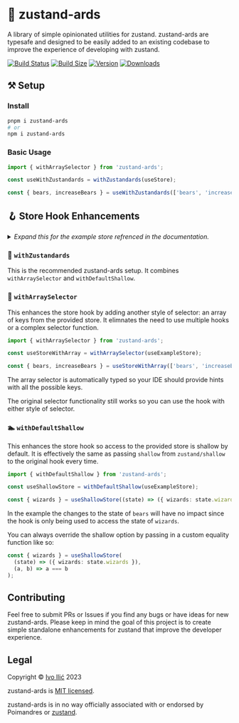 # 💁 zustand-ards

A library of simple opinionated utilities for zustand. zustand-ards are typesafe and designed to be easily added to an existing codebase to improve the experience of developing with zustand.

[![Build Status](https://img.shields.io/github/actions/workflow/status/ivoilic/zustand-ards/main.yml?branch=main&style=flat&colorA=000000&colorB=000000)](https://github.com/ivoilic/zustand-ards/actions?query=workflow%3ACI)
[![Build Size](https://img.shields.io/bundlephobia/minzip/zustand-ards?label=bundle%20size&style=flat&colorA=000000&colorB=000000)](https://bundlephobia.com/result?p=zustand-ards)
[![Version](https://img.shields.io/npm/v/zustand-ards?style=flat&colorA=000000&colorB=000000)](https://www.npmjs.com/package/zustand-ards)
[![Downloads](https://img.shields.io/npm/dt/zustand-ards.svg?style=flat&colorA=000000&colorB=000000)](https://www.npmjs.com/package/zustand-ards)

## ⚒️ Setup

### Install

```bash
pnpm i zustand-ards
# or
npm i zustand-ards
```

### Basic Usage

```ts
import { withArraySelector } from 'zustand-ards';

const useWithZustandards = withZustandards(useStore);

const { bears, increaseBears } = useWithZustandards(['bears', 'increaseBears']);
```

## 🪝 Store Hook Enhancements

<details>
<summary><i>Expand this for the example store refrenced in the documentation.</i></summary>

```ts
import { create } from 'zustand';

interface ExampleStoreState {
  bears: number;
  wizards: number;
  increaseBears: (by: number) => void;
  increaseWizards: (by: number) => void;
}

const useExampleStore = create<ExampleStoreState>()((set) => ({
  bears: 0,
  wizards: 0,
  increaseBears: (by) => set((state) => ({ bears: state.bears + by })),
  increaseWizards: (by) => set((state) => ({ wizards: state.wizards + by })),
}));
```

</details>

### 💁 `withZustandards`

This is the recommended zustand-ards setup. It combines `withArraySelector` and `withDefaultShallow`.

### 📝 `withArraySelector`

This enhances the store hook by adding another style of selector: an array of keys from the provided store. It elimnates the need to use multiple hooks or a complex selector function.

```ts
import { withArraySelector } from 'zustand-ards';

const useStoreWithArray = withArraySelector(useExampleStore);

const { bears, increaseBears } = useStoreWithArray(['bears', 'increaseBears']);
```

The array selector is automatically typed so your IDE should provide hints with all the possible keys.

The original selector functionality still works so you can use the hook with either style of selector.

### 🏊 `withDefaultShallow`

This enhances the store hook so access to the provided store is shallow by default. It is effectively the same as passing `shallow` from `zustand/shallow` to the original hook every time.

```ts
import { withDefaultShallow } from 'zustand-ards';

const useShallowStore = withDefaultShallow(useExampleStore);

const { wizards } = useShallowStore((state) => ({ wizards: state.wizards }));
```

In the example the changes to the state of `bears` will have no impact since the hook is only being used to access the state of `wizards`.

You can always override the shallow option by passing in a custom equality function like so:

```ts
const { wizards } = useShallowStore(
  (state) => ({ wizards: state.wizards }),
  (a, b) => a === b
);
```

## Contributing

Feel free to submit PRs or Issues if you find any bugs or have ideas for new zustand-ards. Please keep in mind the goal of this project is to create simple standalone enhancements for zustand that improve the developer experience.

## Legal

Copyright © [Ivo Ilić](https://github.com/ivoilic) 2023

zustand-ards is [MIT licensed](https://github.com/ivoilic/zustand-ards/blob/main/LICENSE).

zustand-ards is in no way officially associated with or endorsed by Poimandres or [zustand](https://github.com/pmndrs/zustand).
